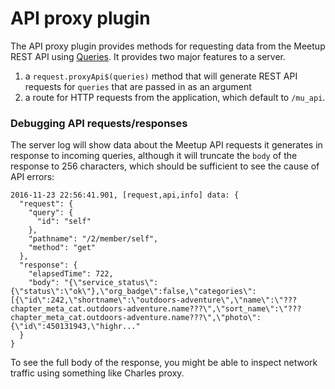 # API proxy plugin

The API proxy plugin provides methods for requesting data from the Meetup REST
API using [Queries](../../../docs/Queries.md). It provides two major features
to a server.

1. a `request.proxyApi$(queries)` method that will generate REST API requests
for `queries` that are passed in as an argument
2. a route for HTTP requests from the application, which default to `/mu_api`.

### Debugging API requests/responses

The server log will show data about the Meetup API requests it generates in
response to incoming queries, although it will truncate the `body` of the
response to 256 characters, which should be sufficient to see the cause of
API errors:

```
2016-11-23 22:56:41.901, [request,api,info] data: {
  "request": {
    "query": {
      "id": "self"
    },
    "pathname": "/2/member/self",
    "method": "get"
  },
  "response": {
    "elapsedTime": 722,
    "body": "{\"service_status\":{\"status\":\"ok\"},\"org_badge\":false,\"categories\":[{\"id\":242,\"shortname\":\"outdoors-adventure\",\"name\":\"???chapter_meta_cat.outdoors-adventure.name???\",\"sort_name\":\"???chapter_meta_cat.outdoors-adventure.name???\",\"photo\":{\"id\":450131943,\"highr..."
  }
}
```

To see the full body of the response, you might be able to inspect network
traffic using something like Charles proxy.
